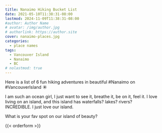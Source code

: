 ```yaml
---
title: Nanaimo Hiking Bucket List
date: 2021-05-10T11:38:31-08:00
lastmod: 2024-11-09T11:38:31-08:00
#author: Author Name
# avatar: /img/author.jpg
# authorlink: https://author.site
cover: nanaimo-places.jpg
categories:
  - place names
tags:
  - Vancouver Island
  - Nanaimo
  - BC
# nolastmod: true
---
```



Here is a list of 6 fun hiking adventures in beautiful #Nanaimo on #VancouverIsland ☀️

I am such an ocean girl, I just want to see it, breathe it, be on it, feel it. I love living on an island, and this island has waterfalls? lakes? rivers? INCREDIBLE. I just love our island.

What is your fav spot on our island of beauty?

<!--more-->
{{< orderform >}}
